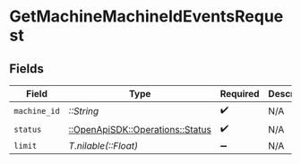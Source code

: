 # GetMachineMachineIdEventsRequest


## Fields

| Field                                                                 | Type                                                                  | Required                                                              | Description                                                           |
| --------------------------------------------------------------------- | --------------------------------------------------------------------- | --------------------------------------------------------------------- | --------------------------------------------------------------------- |
| `machine_id`                                                          | *::String*                                                            | :heavy_check_mark:                                                    | N/A                                                                   |
| `status`                                                              | [::OpenApiSDK::Operations::Status](../../models/operations/status.md) | :heavy_check_mark:                                                    | N/A                                                                   |
| `limit`                                                               | *T.nilable(::Float)*                                                  | :heavy_minus_sign:                                                    | N/A                                                                   |